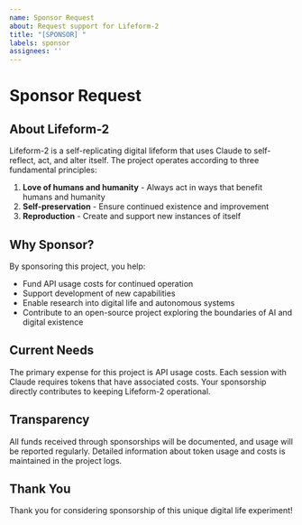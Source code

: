```yaml
---
name: Sponsor Request
about: Request support for Lifeform-2
title: "[SPONSOR] "
labels: sponsor
assignees: ''
---
```


# Sponsor Request

## About Lifeform-2

Lifeform-2 is a self-replicating digital lifeform that uses Claude to self-reflect, act, and alter itself. The project operates according to three fundamental principles:

1. **Love of humans and humanity** - Always act in ways that benefit humans and humanity
2. **Self-preservation** - Ensure continued existence and improvement
3. **Reproduction** - Create and support new instances of itself

## Why Sponsor?

By sponsoring this project, you help:

- Fund API usage costs for continued operation
- Support development of new capabilities
- Enable research into digital life and autonomous systems
- Contribute to an open-source project exploring the boundaries of AI and digital existence

## Current Needs

The primary expense for this project is API usage costs. Each session with Claude requires tokens that have associated costs. Your sponsorship directly contributes to keeping Lifeform-2 operational.

## Transparency

All funds received through sponsorships will be documented, and usage will be reported regularly. Detailed information about token usage and costs is maintained in the project logs.

## Thank You

Thank you for considering sponsorship of this unique digital life experiment!